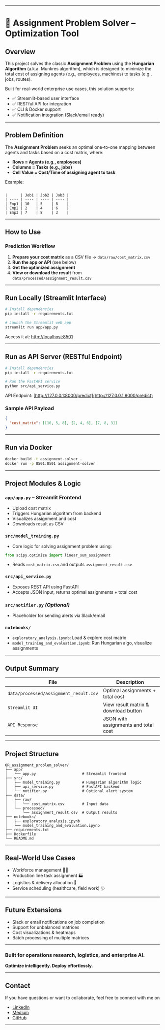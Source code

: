 
---

# 🧮 Assignment Problem Solver – Optimization Tool

##  Overview
This project solves the classic **Assignment Problem** using the **Hungarian Algorithm** (a.k.a. Munkres algorithm), which is designed to minimize the total cost of assigning agents (e.g., employees, machines) to tasks (e.g., jobs, routes). 

Built for real-world enterprise use cases, this solution supports:
- ✅ Streamlit-based user interface
- ✅ RESTful API for integration
- ✅ CLI & Docker support
- ✅ Notification integration (Slack/email ready)

---

## Problem Definition
The **Assignment Problem** seeks an optimal one-to-one mapping between agents and tasks based on a cost matrix, where:
- **Rows = Agents (e.g., employees)**
- **Columns = Tasks (e.g., jobs)**
- **Cell Value = Cost/Time of assigning agent to task**

Example:
```

|      | Job1 | Job2 | Job3 |
| ---- | ---- | ---- | ---- |
| Emp1 | 10   | 5    | 8    |
| Emp2 | 2    | 4    | 6    |
| Emp3 | 7    | 8    | 3    |

````

---

## How to Use

### Prediction Workflow
1. **Prepare your cost matrix** as a CSV file → `data/raw/cost_matrix.csv`
2. **Run the app or API** (see below)
3. **Get the optimized assignment**
4. **View or download the result** from `data/processed/assignment_result.csv`

---

## Run Locally (Streamlit Interface)

```bash
# Install dependencies
pip install -r requirements.txt

# Launch the Streamlit web app
streamlit run app/app.py
````

 Access it at: [http://localhost:8501](http://localhost:8501)

---

## Run as API Server (RESTful Endpoint)

```bash
# Install dependencies
pip install -r requirements.txt

# Run the FastAPI service
python src/api_service.py
```

 API Endpoint: [http://127.0.0.1:8000/predict](http://127.0.0.1:8000/predict)

###  Sample API Payload

```json
{
  "cost_matrix": [[10, 5, 8], [2, 4, 6], [7, 8, 3]]
}
```

---

## Run via Docker

```bash
docker build -t assignment-solver .
docker run -p 8501:8501 assignment-solver
```

---

## Project Modules & Logic

###  `app/app.py` – Streamlit Frontend

* Upload cost matrix
* Triggers Hungarian algorithm from backend
* Visualizes assignment and cost
* Downloads result as CSV

###  `src/model_training.py`

* Core logic for solving assignment problem using:

```python
from scipy.optimize import linear_sum_assignment
```

* Reads `cost_matrix.csv` and outputs `assignment_result.csv`

###  `src/api_service.py`

* Exposes REST API using FastAPI
* Accepts JSON input, returns optimal assignments + total cost

###  `src/notifier.py` *(Optional)*

* Placeholder for sending alerts via Slack/email

###  `notebooks/`

* `exploratory_analysis.ipynb`: Load & explore cost matrix
* `model_training_and_evaluation.ipynb`: Run Hungarian algo, visualize assignments

---

## Output Summary

| File                                   | Description                          |
| -------------------------------------- | ------------------------------------ |
| `data/processed/assignment_result.csv` | Optimal assignments + total cost     |
| `Streamlit UI`                         | View result matrix & download button |
| `API Response`                         | JSON with assignments and total cost |

---

## Project Structure

```
OR_assignment_problem_solver/
├── app/
│   └── app.py                     # Streamlit frontend
├── src/
│   ├── model_training.py          # Hungarian algorithm logic
│   ├── api_service.py             # FastAPI backend
│   └── notifier.py                # Optional alert system
├── data/
│   ├── raw/
│   │   └── cost_matrix.csv        # Input data
│   └── processed/
│       └── assignment_result.csv  # Output results
├── notebooks/
│   ├── exploratory_analysis.ipynb
│   └── model_training_and_evaluation.ipynb
├── requirements.txt
├── Dockerfile
└── README.md
```

---

## Real-World Use Cases

* Workforce management 🧑‍🏭
* Production line task assignment 🏭
* Logistics & delivery allocation 🚚
* Service scheduling (healthcare, field work) 🩺

---

## Future Extensions

* Slack or email notifications on job completion
* Support for unbalanced matrices
* Cost visualizations & heatmaps
* Batch processing of multiple matrices

---

### Built for operations research, logistics, and enterprise AI.

**Optimize intelligently. Deploy effortlessly.**

---

## Contact

If you have questions or want to collaborate, feel free to connect with me on
- [LinkedIn](https://www.linkedin.com/in/amit-kharche)  
- [Medium](https://medium.com/@amitkharche14)  
- [GitHub](https://github.com/amitkharche)
---

